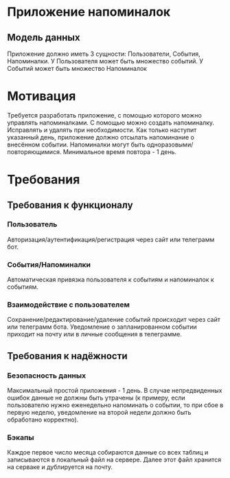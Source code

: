 # Приложение напоминалок
## Модель данных
Приложение должно иметь 3 сущности: Пользователи, События, Напоминалки. У Пользователя может быть множество событий. У Событий может быть множество Напоминалок

# Мотивация
Требуется разработать приложение, с помощью которого можно управлять напоминалками. С помощью можно создать напоминалку. Исправлять и удалять при необходимости. Как только наступит указанный день, приложение должно отсылать напоминание о внесённом событии. Напоминалки могут быть одноразовыми/повторяющимися. Минимальное время повтора - 1 день.

# Требования
## Требования к функционалу
### Пользователь
Авторизация/аутентификация/регистрация через сайт или телеграмм бот.
### События/Напоминалки
Автоматическая привязка пользователя к событиям и напоминалок к событиям.
### Взаимодействие с пользователем
Сохранение/редактирование/удаление событий происходит через сайт или телеграмм бота. Уведомление о запланированном событии приходит на почту или в личные сообщения в телеграмме.
## Требования к надёжности
### Безопасность данных
Максимальный простой приложения - 1 день. В случае непредвиденных ошибок данные не должны быть утрачены (к примеру, если пользователю нужно еженедельно напоминать о событии, то при сбое в первую неделю, уведомление на второй недели должно быть обработано корректно). 
### Бэкапы
Каждое первое число месяца собираются данные со всех таблиц и записываются в локальный файл на сервере. Далее этот файл хранится на серваке и дублируется на почту.
